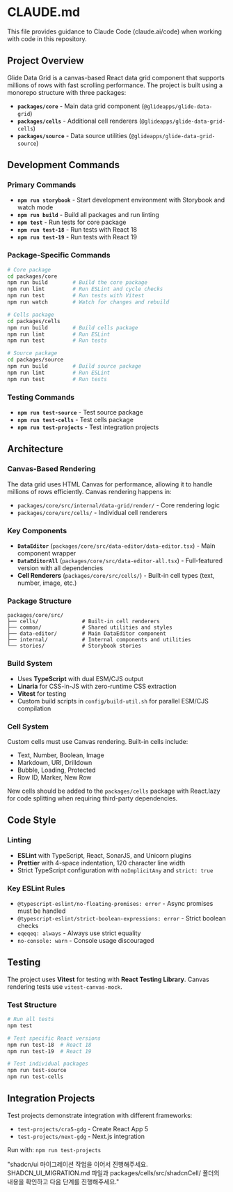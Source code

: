 # CLAUDE.md

This file provides guidance to Claude Code (claude.ai/code) when working with code in this repository.

## Project Overview

Glide Data Grid is a canvas-based React data grid component that supports millions of rows with fast scrolling performance. The project is built using a monorepo structure with three packages:

- **`packages/core`** - Main data grid component (`@glideapps/glide-data-grid`)
- **`packages/cells`** - Additional cell renderers (`@glideapps/glide-data-grid-cells`)
- **`packages/source`** - Data source utilities (`@glideapps/glide-data-grid-source`)

## Development Commands

### Primary Commands
- **`npm run storybook`** - Start development environment with Storybook and watch mode
- **`npm run build`** - Build all packages and run linting
- **`npm test`** - Run tests for core package
- **`npm run test-18`** - Run tests with React 18
- **`npm run test-19`** - Run tests with React 19

### Package-Specific Commands
```bash
# Core package
cd packages/core
npm run build        # Build the core package
npm run lint         # Run ESLint and cycle checks
npm run test         # Run tests with Vitest
npm run watch        # Watch for changes and rebuild

# Cells package
cd packages/cells
npm run build        # Build cells package
npm run lint         # Run ESLint
npm run test         # Run tests

# Source package
cd packages/source
npm run build        # Build source package
npm run lint         # Run ESLint
npm run test         # Run tests
```

### Testing Commands
- **`npm run test-source`** - Test source package
- **`npm run test-cells`** - Test cells package
- **`npm run test-projects`** - Test integration projects

## Architecture

### Canvas-Based Rendering
The data grid uses HTML Canvas for performance, allowing it to handle millions of rows efficiently. Canvas rendering happens in:
- `packages/core/src/internal/data-grid/render/` - Core rendering logic
- `packages/core/src/cells/` - Individual cell renderers

### Key Components
- **`DataEditor`** (`packages/core/src/data-editor/data-editor.tsx`) - Main component wrapper
- **`DataEditorAll`** (`packages/core/src/data-editor-all.tsx`) - Full-featured version with all dependencies
- **Cell Renderers** (`packages/core/src/cells/`) - Built-in cell types (text, number, image, etc.)

### Package Structure
```
packages/core/src/
├── cells/              # Built-in cell renderers
├── common/             # Shared utilities and styles
├── data-editor/        # Main DataEditor component
├── internal/           # Internal components and utilities
└── stories/            # Storybook stories
```

### Build System
- Uses **TypeScript** with dual ESM/CJS output
- **Linaria** for CSS-in-JS with zero-runtime CSS extraction
- **Vitest** for testing
- Custom build scripts in `config/build-util.sh` for parallel ESM/CJS compilation

### Cell System
Custom cells must use Canvas rendering. Built-in cells include:
- Text, Number, Boolean, Image
- Markdown, URI, Drilldown
- Bubble, Loading, Protected
- Row ID, Marker, New Row

New cells should be added to the `packages/cells` package with React.lazy for code splitting when requiring third-party dependencies.

## Code Style

### Linting
- **ESLint** with TypeScript, React, SonarJS, and Unicorn plugins
- **Prettier** with 4-space indentation, 120 character line width
- Strict TypeScript configuration with `noImplicitAny` and `strict: true`

### Key ESLint Rules
- `@typescript-eslint/no-floating-promises: error` - Async promises must be handled
- `@typescript-eslint/strict-boolean-expressions: error` - Strict boolean checks
- `eqeqeq: always` - Always use strict equality
- `no-console: warn` - Console usage discouraged

## Testing

The project uses **Vitest** for testing with **React Testing Library**. Canvas rendering tests use `vitest-canvas-mock`.

### Test Structure
```bash
# Run all tests
npm test

# Test specific React versions
npm run test-18  # React 18
npm run test-19  # React 19

# Test individual packages
npm run test-source
npm run test-cells
```

## Integration Projects

Test projects demonstrate integration with different frameworks:
- `test-projects/cra5-gdg` - Create React App 5
- `test-projects/next-gdg` - Next.js integration

Run with: `npm run test-projects`

"shadcn/ui 마이그레이션 작업을 이어서 진행해주세요.
  SHADCN_UI_MIGRATION.md 파일과 packages/cells/src/shadcnCell/ 폴더의
  내용을 확인하고 다음 단계를 진행해주세요."